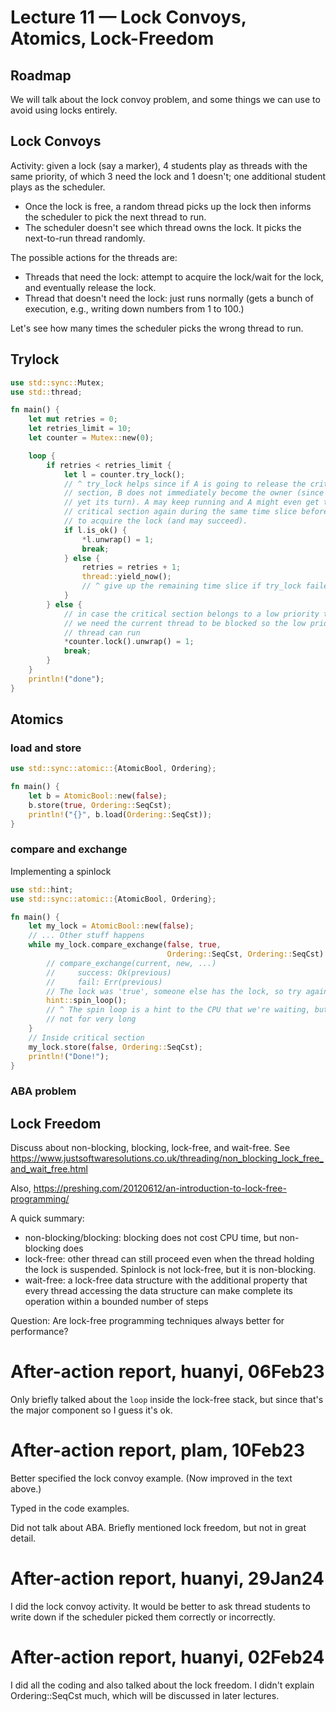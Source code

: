# Lecture 11 — Lock Convoys, Atomics, Lock-Freedom

## Roadmap

We will talk about the lock convoy problem, and some things we can use to avoid
using locks entirely.

## Lock Convoys

Activity: given a lock (say a marker), 4 students play as threads with the same
priority, of which 3 need the lock and 1 doesn't; one additional student plays
as the scheduler.

- Once the lock is free, a random thread picks up the lock then informs the
  scheduler to pick the next thread to run.
- The scheduler doesn't see which thread owns the lock. It picks the next-to-run
  thread randomly.

The possible actions for the threads are:
- Threads that need the lock: attempt to acquire the lock/wait for the lock, and
  eventually release the lock.
- Thread that doesn't need the lock: just runs normally (gets a bunch of
  execution, e.g., writing down numbers from 1 to 100.)

Let's see how many times the scheduler picks the wrong thread to run.

## Trylock

```rust
use std::sync::Mutex;
use std::thread;

fn main() {
    let mut retries = 0;
    let retries_limit = 10;
    let counter = Mutex::new(0);

    loop {
        if retries < retries_limit {
            let l = counter.try_lock();
            // ^ try_lock helps since if A is going to release the critical
            // section, B does not immediately become the owner (since it is not
            // yet its turn). A may keep running and A might even get the
            // critical section again during the same time slice before B tries
            // to acquire the lock (and may succeed).
            if l.is_ok() {
                *l.unwrap() = 1;
                break;
            } else {
                retries = retries + 1;
                thread::yield_now();
                // ^ give up the remaining time slice if try_lock failed
            }
        } else {
            // in case the critical section belongs to a low priority thread and
            // we need the current thread to be blocked so the low priority
            // thread can run
            *counter.lock().unwrap() = 1;
            break;
        }
    }
    println!("done");
}
```

## Atomics

### load and store

```rust
use std::sync::atomic::{AtomicBool, Ordering};

fn main() {
    let b = AtomicBool::new(false);
    b.store(true, Ordering::SeqCst);
    println!("{}", b.load(Ordering::SeqCst));
}
```

### compare and exchange

Implementing a spinlock

```rust
use std::hint;
use std::sync::atomic::{AtomicBool, Ordering};

fn main() {
    let my_lock = AtomicBool::new(false);
    // ... Other stuff happens
    while my_lock.compare_exchange(false, true,
                                   Ordering::SeqCst, Ordering::SeqCst) == Err(true) {
        // compare_exchange(current, new, ...)
        //     success: Ok(previous)
        //     fail: Err(previous)
        // The lock was 'true', someone else has the lock, so try again
        hint::spin_loop();
        // ^ The spin loop is a hint to the CPU that we're waiting, but probably
        // not for very long
    }
    // Inside critical section
    my_lock.store(false, Ordering::SeqCst);
    println!("Done!");
}
```

### ABA problem

## Lock Freedom

Discuss about non-blocking, blocking, lock-free, and wait-free. See
<https://www.justsoftwaresolutions.co.uk/threading/non_blocking_lock_free_and_wait_free.html>

Also, <https://preshing.com/20120612/an-introduction-to-lock-free-programming/>

A quick summary:

- non-blocking/blocking: blocking does not cost CPU time, but non-blocking does
- lock-free: other thread can still proceed even when the thread holding the
  lock is suspended. Spinlock is not lock-free, but it is non-blocking.
- wait-free: a lock-free data structure with the additional property that
  every thread accessing the data structure can make complete its operation
  within a bounded number of steps

Question: Are lock-free programming techniques always better for performance?

# After-action report, huanyi, 06Feb23

Only briefly talked about the `loop` inside the lock-free stack, but since
that's the major component so I guess it's ok.

# After-action report, plam, 10Feb23

Better specified the lock convoy example. (Now improved in the text above.)

Typed in the code examples.

Did not talk about ABA. Briefly mentioned lock freedom, but not in great detail.

# After-action report, huanyi, 29Jan24

I did the lock convoy activity. It would be better to ask thread students to
write down if the scheduler picked them correctly or incorrectly.

# After-action report, huanyi, 02Feb24

I did all the coding and also talked about the lock freedom. I didn't explain
Ordering::SeqCst much, which will be discussed in later lectures.
